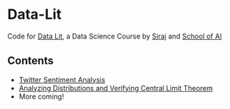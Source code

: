 # Data-Lit
Code for [Data Lit](https://www.theschool.ai/courses/data-lit/), a Data Science Course by [Siraj](https://github.com/llSourcell) and [School of AI](https://www.theschool.ai/)

## Contents
 - [Twitter Sentiment Analysis](https://github.com/Floccinaucinibilipilification/Data-Lit/blob/master/Twitter_Sentiment_Analysis.ipynb)
 - [Analyzing Distributions and Verifying Central Limit Theorem](https://github.com/Floccinaucinibilipilification/Data-Lit/blob/master/Analyzing_Distributions.ipynb)
 - More coming!
